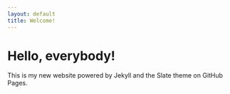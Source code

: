 ```yaml
---
layout: default
title: Welcome!
---
```


# Hello, everybody!

This is my new website powered by Jekyll and the Slate theme on GitHub Pages.
